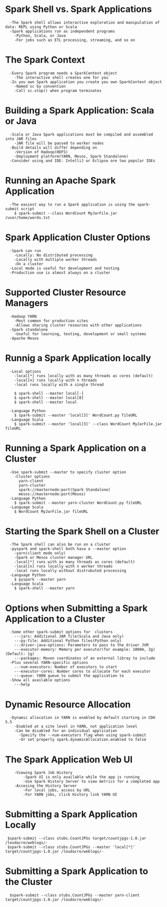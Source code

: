 # Spark Shell vs. Spark Applications
````text
  -The Spark shell allows interactive exploration and manipulation of data: REPL using Python or Scala
  -Spark applications run as independent programs
    -Python, Scala, or Java
    -For jobs such as ETL processing, streaming, and so on
````

# The Spark Context
````text
  -Every Spark program needs a SparkContext object
    -The interactive shell creates one for you
  -In you own Spark application you create you own SparkContext object
    -Named sc by convention
    -Call sc.stop() when program terminates
````

# Building a Spark Application: Scala or Java
````text
  -Scala or Java Spark applications must be compiled and assembled into JAR files
    -JAR file will be passed to worker nodes
  -Build details will differ depending on 
    -Version of Hadoop(HDFS)
    -Deployment platform(YARN, Mesos, Spark Standalone)     
  -Consider using and IDE: IntelliJ or Eclipse are two popular IDEs
````
  
# Running an Apache Spark Application
````text
  -The easiest way to run a Spark application is using the spark-submit script
    $ spark-submit --class WordCount MyJarFile.jar /user/home/words.txt
````
    
# Spark Application Cluster Options
````text
  -Spark can run
    -Locally: No distributed processing
    -Locally with multiple worker threads
    -On a cluster     
  -Local mode is useful for	development	and	testing
  -Production use is almost	always on a	cluster
````
  
# Supported Cluster Resource Managers  
````text
  -Hadoop YARN
  	-Most common for production sites
  	-Allows sharing cluster resources with other applications
  -Spark standalone
  	-Useful for learning, testing, development or small systems
  -Apache Mesos	
```` 
  
# Runnig a Spark Application locally
````text
  -Local options
    -local[*] runs locally with as many threads as cores (default)
    -local[n] runs locally with n threads
    -local runs locally with a single thread
    
    $ spark-shell --master local[-]
    $ spark-shell --master local[8]
    $ spark-shell --master local
    
  -Language Python
    $ spark-submit --master 'local[3]' WordCount.py fileURL
  -Language Scala
    $ spark-submit --master 'local[3]' --class WordCount MyJarFile.jar fileURL 
````
    
# Running a Spark Application on a Cluster
````text
  -Use spark-submit --master to specify cluster option
    -Cluster options
      yarn-client
      yarn-cluster
      spark://masternode:port(Spark Standalone)
      mesos://masternode:port(Mesos)
  -Language Python
    $ spark-submit --master yarn-cluster WordCount.py fileURL
  -Language Scala
    $ WordCount MyJarFile.jar fileURL
````
                     	
# Starting the Spark Shell on a Cluster
````text
  -The Spark shell can also be run on a cluster
  -pyspark and spark-shell both hava a --master option
    -yarn(client mode only)
    -Spark or Mesos cluster manager URL  
    -local[*] runs with as many threads as cores (default)
    -local[n] runs locally with n worker threads
    -local runs locally without distrubuted processing
  -Language Python
    $ pyspark --master yarn
  -Language Scala
    $ spark-shell --master yarn    
````
    
# Options	when Submitting	a Spark	Application	to a Cluster	
````
  -Some	other spark-submit options for	clusters 
	---jars: Additional JAR file(Scala and Java only)
	---py-file: Additional Python files(Python only)
	---driver-java-options: Parameters to pass to the driver JVM
	---executor-memory: Memory per executor(for example: 1000m, 2g)(Default: 1g)
	---packages: Maven coordinates of an external libray to include
  -Plus several YARN-specific options
  	---num-executors: Number of executors to start
  	---executor-cores: Number cores to allocate for each executor
  	---queue: YARN queue to submit the application to
  -Show all available options
    ---help
````
     		  
# Dynamic Resource Allocation
````text
  -Dynamic allocation in YARN is enabled by default starting in CDH 5.5
    -Enabled at a site level in YARN, not application level
    -Can be disabled for an individual application
      -Specify the --num-executors flag when using spark-submit
      -Or set properly spark.dynamicAllocation.enabled to false 
```` 

# The Spark Application Web UI
````
	-Viewing Spark Job History
		-Spark UI is only available while the app is running
		-Use Spark History Server to view metrics for a completed app
	-Accesing the History Server
		-For local jobs, access by URL
		-For YARN jobs, click History link YARN UI
````
		
# Submitting a Spark Application Locally
````
 $spark-submit --class stubs.CountJPGs target/countjpgs-1.0.jar /loudacre/weblogs/-
 $spark-submit --class stubs.CountJPGs --master 'local[*]' target/countjpgs-1.0.jar /loudacre/weblogs/-
````
 
# Submitting a Spark Application to the Cluster
````text
  $spark-submit --class stubs.CountJPGs --master yarn-client target/countjpgs-1.0.jar /loudacre/weblogs/-
````
      
    
              
  